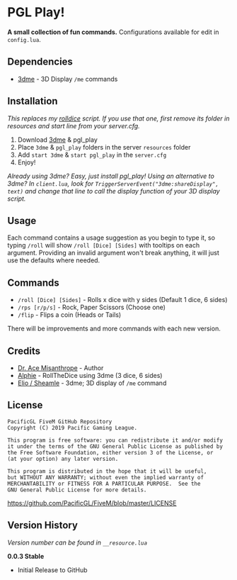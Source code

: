 # PGL Play!
**A small collection of fun commands.** Configurations available for edit in `config.lua`.


## Dependencies
* [3dme](https://github.com/Sheamle/3dme) - 3D Display `/me` commands

## Installation
*This replaces my [rolldice](https://github.com/PacificGL/FiveM/tree/master/rolldice) script. If you use that one, first remove its folder in resources and start line from your server.cfg.*

1. Download [3dme](https://github.com/Sheamle/3dme) & pgl_play
2. Place `3dme` & `pgl_play` folders in the server `resources` folder
3. Add `start 3dme` & `start pgl_play` in the `server.cfg`
4. Enjoy!

*Already using 3dme? Easy, just install pgl_play! Using an alternative to 3dme? In `client.lua`, look for `TriggerServerEvent("3dme:shareDisplay", text)` and change that line to call the display function of your 3D display script.*

## Usage
Each command contains a usage suggestion as you begin to type it, so typing `/roll` will show `/roll [Dice] [Sides]` with tooltips on each argument. Providing an invalid argument won't break anything, it will just use the defaults where needed.

## Commands
* `/roll [Dice] [Sides]` - Rolls x dice with y sides (Default 1 dice, 6 sides)
* `/rps [r/p/s]` - Rock, Paper Scissors (Choose one)
* `/flip` - Flips a coin (Heads or Tails)

There will be improvements and more commands with each new version.

## Credits
* [Dr. Ace Misanthrope](https://github.com/FlyingAce015) - Author
* [Alphie](https://www.twitch.tv/alphietv) - RollTheDice using 3dme (3 dice, 6 sides)
* [Elio / Sheamle](https://github.com/Sheamle/3dme) - 3dme; 3D display of `/me` command

## License
    PacificGL FiveM GitHub Repository
    Copyright (C) 2019 Pacific Gaming League.

    This program is free software: you can redistribute it and/or modify
    it under the terms of the GNU General Public License as published by
    the Free Software Foundation, either version 3 of the License, or
    (at your option) any later version.

    This program is distributed in the hope that it will be useful,
    but WITHOUT ANY WARRANTY; without even the implied warranty of
    MERCHANTABILITY or FITNESS FOR A PARTICULAR PURPOSE.  See the
    GNU General Public License for more details.
https://github.com/PacificGL/FiveM/blob/master/LICENSE

## Version History
*Version number can be found in `__resource.lua`*

**0.0.3 Stable**
* Initial Release to GitHub
